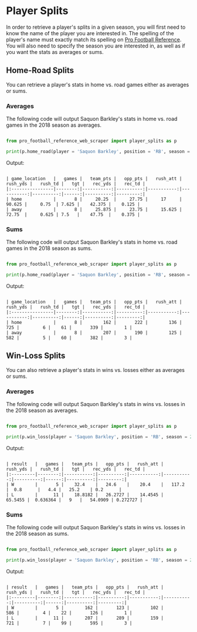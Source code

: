 # Player Splits

In order to retrieve a player's splits in a given season, you will first need to know the name of the player you are interested in. The spelling of the player's name must exactly match its spelling on [Pro Football Reference](https://www.pro-football-reference.com/). You will also need to specify the season you are interested in, as well as if you want the stats as averages or sums.

## Home-Road Splits

You can retrieve a player's stats in home vs. road games either as averages or sums.

### Averages

The following code will output Saquon Barkley's stats in home vs. road games in the 2018 season as averages.

```python

from pro_football_reference_web_scraper import player_splits as p

print(p.home_road(player = 'Saquon Barkley', position = 'RB', season = 2018, avg = True))

```

Output:

```

| game_location   |   games |   team_pts |   opp_pts |   rush_att |   rush_yds |   rush_td |   tgt |   rec_yds |   rec_td |
|:----------------|--------:|-----------:|----------:|-----------:|-----------:|----------:|------:|----------:|---------:|
| home            |       8 |     20.25  |     27.75 |     17     |     90.625 |     0.75  | 7.625 |    42.375 |    0.125 |
| away            |       8 |     25.875 |     23.75 |     15.625 |     72.75  |     0.625 | 7.5   |    47.75  |    0.375 |

```

### Sums

The following code will output Saquon Barkley's stats in home vs. road games in the 2018 season as sums.

```python

from pro_football_reference_web_scraper import player_splits as p

print(p.home_road(player = 'Saquon Barkley', position = 'RB', season = 2018, avg = False))

```

Output:

```

| game_location   |   games |   team_pts |   opp_pts |   rush_att |   rush_yds |   rush_td |   tgt |   rec_yds |   rec_td |
|:----------------|--------:|-----------:|----------:|-----------:|-----------:|----------:|------:|----------:|---------:|
| home            |       8 |        162 |       222 |        136 |        725 |         6 |    61 |       339 |        1 |
| away            |       8 |        207 |       190 |        125 |        582 |         5 |    60 |       382 |        3 |

```

## Win-Loss Splits

You can also retrieve a player's stats in wins vs. losses either as averages or sums.

### Averages

The following code will output Saquon Barkley's stats in wins vs. losses in the 2018 season as averages.


```python

from pro_football_reference_web_scraper import player_splits as p

print(p.win_loss(player = 'Saquon Barkley', position = 'RB', season = 2018, avg = True))

```

Output:

```

| result   |   games |   team_pts |   opp_pts |   rush_att |   rush_yds |   rush_td |   tgt |   rec_yds |   rec_td |
|:---------|--------:|-----------:|----------:|-----------:|-----------:|----------:|------:|----------:|---------:|
| W        |       5 |    32.4    |   24.6    |    20.4    |   117.2    |  0.8      |   4.4 |   25.2    | 0.2      |
| L        |      11 |    18.8182 |   26.2727 |    14.4545 |    65.5455 |  0.636364 |   9   |   54.0909 | 0.272727 |

```

### Sums

The following code will output Saquon Barkley's stats in wins vs. losses in the 2018 season as sums.

```python

from pro_football_reference_web_scraper import player_splits as p

print(p.win_loss(player = 'Saquon Barkley', position = 'RB', season = 2018, avg = False))

```

Output:

```

| result   |   games |   team_pts |   opp_pts |   rush_att |   rush_yds |   rush_td |   tgt |   rec_yds |   rec_td |
|:---------|--------:|-----------:|----------:|-----------:|-----------:|----------:|------:|----------:|---------:|
| W        |       5 |        162 |       123 |        102 |        586 |         4 |    22 |       126 |        1 |
| L        |      11 |        207 |       289 |        159 |        721 |         7 |    99 |       595 |        3 |

```